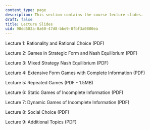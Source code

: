 ```yaml
---
content_type: page
description: This section contains the course lecture slides.
draft: false
title: Lecture Slides
uid: 98dd502a-0a60-47d8-bbe9-0fbf3a0800ea
---
```

Lecture 1: Rationality and Rational Choice (PDF)

Lecture 2: Games in Strategic Form and Nash Equilibrium (PDF)

Lecture 3: Mixed Strategy Nash Equilibrium (PDF)

Lecture 4: Extensive Form Games with Complete Information (PDF) 

Lecture 5: Repeated Games (PDF - 1.5MB) 

Lecture 6: Static Games of Incomplete Information (PDF)

Lecture 7: Dynamic Games of Incomplete Information (PDF)

Lecture 8: Social Choice (PDF)

Lecture 9: Additional Topics (PDF)